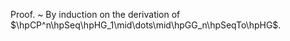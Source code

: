 Proof.
  ~ By induction on the derivation of $\hpCP^n\hpSeq\hpHG_1\mid\dots\mid\hpGG_n\hpSeqTo\hpHG$.
